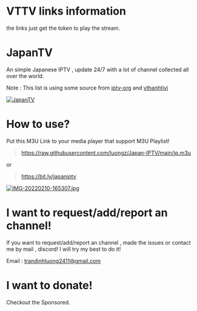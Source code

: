 # VTTV links information
the links just get the token to play the stream.
# JapanTV

An simple Japanese IPTV , update 24/7 with a lot of channel collected all over the world.

Note : This list is using some source from [iptv-org](https://github.com/iptv-org) and [vthanhtivi](https://github.com/vthanhtivi)

[![JapanTV](https://i.postimg.cc/NjHTFgWy/Screenshot-1.png)](https://postimg.cc/xX9qFSjY)
# How to use?
Put this M3U Link to your media player that support M3U Playlist!
> https://raw.githubusercontent.com/luongz/Japan-IPTV/main/jp.m3u

or

> https://bit.ly/japaniptv

[![IMG-20220210-165307.jpg](https://i.postimg.cc/ydQ2Z26J/IMG-20220210-165307.jpg)](https://postimg.cc/47c8CL9Z)
# I want to request/add/report an channel!

If you want to request/add/report an channel , made the issues or contact me by mail , discord! I will try my best to do it!


Email : trandinhluong2411@gmail.com
# I want to donate!
Checkout the Sponsored.

